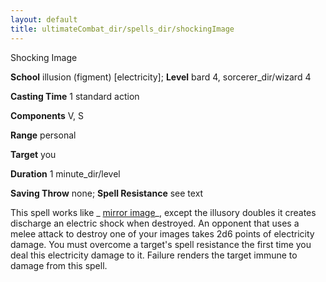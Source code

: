 ```yaml
---
layout: default
title: ultimateCombat_dir/spells_dir/shockingImage
---
```

Shocking Image

**School** illusion (figment) [electricity]; **Level** bard 4, sorcerer_dir/wizard 4

**Casting Time** 1 standard action

**Components** V, S

**Range** personal

**Target** you

**Duration** 1 minute_dir/level

**Saving Throw** none; **Spell Resistance** see text

This spell works like _ [mirror image](spells_dir/mirrorImage#_mirror-image)_, except the illusory doubles it creates discharge an electric shock when destroyed. An opponent that uses a melee attack to destroy one of your images takes 2d6 points of electricity damage. You must overcome a target's spell resistance the first time you deal this electricity damage to it. Failure renders the target immune to damage from this spell.

